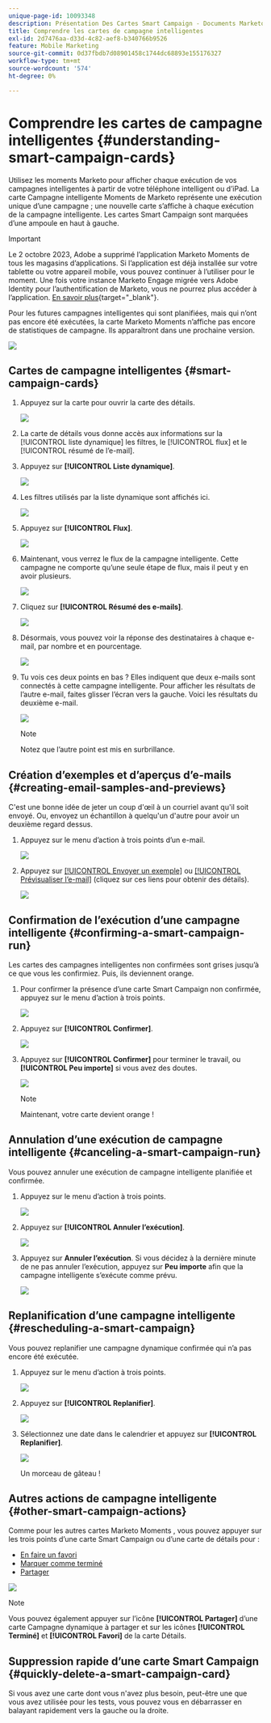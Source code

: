 ```yaml
---
unique-page-id: 10093348
description: Présentation Des Cartes Smart Campaign - Documents Marketo - Documentation Du Produit
title: Comprendre les cartes de campagne intelligentes
exl-id: 2d7476aa-d33d-4c82-aef8-b340766b9526
feature: Mobile Marketing
source-git-commit: 0d37fbdb7d08901458c1744dc68893e155176327
workflow-type: tm+mt
source-wordcount: '574'
ht-degree: 0%

---
```


# Comprendre les cartes de campagne intelligentes {#understanding-smart-campaign-cards}

Utilisez les moments Marketo pour afficher chaque exécution de vos campagnes intelligentes à partir de votre téléphone intelligent ou d’iPad. La carte Campagne intelligente Moments de Marketo représente une exécution unique d’une campagne ; une nouvelle carte s’affiche à chaque exécution de la campagne intelligente. Les cartes Smart Campaign sont marquées d’une ampoule en haut à gauche.

>[!IMPORTANT]
>
>Le 2 octobre 2023, Adobe a supprimé l’application Marketo Moments de tous les magasins d’applications. Si l’application est déjà installée sur votre tablette ou votre appareil mobile, vous pouvez continuer à l’utiliser pour le moment. Une fois votre instance Marketo Engage migrée vers Adobe Identity pour l’authentification de Marketo, vous ne pourrez plus accéder à l’application. [En savoir plus](https://nation.marketo.com/t5/product-discussions/marketo-events-app-and-marketo-moments-app-end-of-life/m-p/340712/highlight/true#M193869){target="_blank"}.

Pour les futures campagnes intelligentes qui sont planifiées, mais qui n’ont pas encore été exécutées, la carte Marketo Moments n’affiche pas encore de statistiques de campagne. Ils apparaîtront dans une prochaine version.

![](assets/image2015-9-23-10-3a1-3a5.png)

## Cartes de campagne intelligentes {#smart-campaign-cards}

1. Appuyez sur la carte pour ouvrir la carte des détails.

   ![](assets/image2015-9-21-11-3a7-3a52.png)

1. La carte de détails vous donne accès aux informations sur la [!UICONTROL liste dynamique] les filtres, le [!UICONTROL flux] et le [!UICONTROL résumé de l’e-mail].

1. Appuyez sur **[!UICONTROL Liste dynamique]**.

   ![](assets/image2015-9-21-13-3a31-3a49.png)

1. Les filtres utilisés par la liste dynamique sont affichés ici.

   ![](assets/image2015-9-21-13-3a35-3a29.png)

1. Appuyez sur **[!UICONTROL Flux]**.

   ![](assets/image2015-9-21-13-3a37-3a20.png)

1. Maintenant, vous verrez le flux de la campagne intelligente. Cette campagne ne comporte qu’une seule étape de flux, mais il peut y en avoir plusieurs.

   ![](assets/image2015-9-22-15-3a8-3a12.png)

1. Cliquez sur **[!UICONTROL Résumé des e-mails]**.

   ![](assets/image2015-9-21-13-3a51-3a7.png)

1. Désormais, vous pouvez voir la réponse des destinataires à chaque e-mail, par nombre et en pourcentage.

   ![](assets/image2015-9-21-13-3a59-3a29.png)

1. Tu vois ces deux points en bas ? Elles indiquent que deux e-mails sont connectés à cette campagne intelligente. Pour afficher les résultats de l’autre e-mail, faites glisser l’écran vers la gauche. Voici les résultats du deuxième e-mail.

   ![](assets/image2015-9-21-14-3a4-3a51.png)

   >[!NOTE]
   >
   >Notez que l’autre point est mis en surbrillance.

## Création d’exemples et d’aperçus d’e-mails {#creating-email-samples-and-previews}

C&#39;est une bonne idée de jeter un coup d&#39;œil à un courriel avant qu&#39;il soit envoyé. Ou, envoyez un échantillon à quelqu&#39;un d&#39;autre pour avoir un deuxième regard dessus.

1. Appuyez sur le menu d’action à trois points d’un e-mail.

   ![](assets/image2015-9-22-14-3a54-3a12.png)

1. Appuyez sur [[!UICONTROL Envoyer un exemple]](/help/marketo/product-docs/core-marketo-concepts/mobile-apps/marketo-moments/working-with-moments/sending-a-sample.md) ou [[!UICONTROL Prévisualiser l’e-mail]](/help/marketo/product-docs/core-marketo-concepts/mobile-apps/marketo-moments/working-with-moments/previewing-an-email.md) (cliquez sur ces liens pour obtenir des détails).

   ![](assets/image2015-9-22-14-3a52-3a11.png)

## Confirmation de l’exécution d’une campagne intelligente {#confirming-a-smart-campaign-run}

Les cartes des campagnes intelligentes non confirmées sont grises jusqu’à ce que vous les confirmiez. Puis, ils deviennent orange.

1. Pour confirmer la présence d’une carte Smart Campaign non confirmée, appuyez sur le menu d’action à trois points.

   ![](assets/image2015-9-23-10-3a43-3a23.png)

1. Appuyez sur **[!UICONTROL Confirmer]**.

   ![](assets/image2015-9-23-10-3a45-3a51.png)

1. Appuyez sur **[!UICONTROL Confirmer]** pour terminer le travail, ou **[!UICONTROL Peu importe]** si vous avez des doutes.

   ![](assets/image2015-9-23-10-3a47-3a28.png)

   >[!NOTE]
   >
   >Maintenant, votre carte devient orange !

## Annulation d’une exécution de campagne intelligente {#canceling-a-smart-campaign-run}

Vous pouvez annuler une exécution de campagne intelligente planifiée et confirmée.

1. Appuyez sur le menu d’action à trois points.

   ![](assets/image2015-9-22-14-3a34-3a14.png)

1. Appuyez sur **[!UICONTROL Annuler l’exécution]**.

   ![](assets/image2015-9-22-14-3a35-3a33.png)

1. Appuyez sur **Annuler l’exécution**. Si vous décidez à la dernière minute de ne pas annuler l’exécution, appuyez sur **Peu importe** afin que la campagne intelligente s’exécute comme prévu.

   ![](assets/image2015-9-22-14-3a41-3a26.png)

## Replanification d’une campagne intelligente {#rescheduling-a-smart-campaign}

Vous pouvez replanifier une campagne dynamique confirmée qui n’a pas encore été exécutée.

1. Appuyez sur le menu d’action à trois points.

   ![](assets/image2015-9-22-14-3a11-3a25.png)

1. Appuyez sur **[!UICONTROL Replanifier]**.

   ![](assets/image2015-9-22-14-3a13-3a25.png)

1. Sélectionnez une date dans le calendrier et appuyez sur **[!UICONTROL Replanifier]**.

   ![](assets/image2015-9-22-14-3a16-3a56.png)

   Un morceau de gâteau !

## Autres actions de campagne intelligente {#other-smart-campaign-actions}

Comme pour les autres cartes Marketo Moments , vous pouvez appuyer sur les trois points d’une carte Smart Campaign ou d’une carte de détails pour :

* [En faire un favori](/help/marketo/product-docs/core-marketo-concepts/mobile-apps/marketo-moments/working-with-moments/creating-a-favorite.md)
* [Marquer comme terminé](/help/marketo/product-docs/core-marketo-concepts/mobile-apps/marketo-moments/working-with-moments/marking-it-done.md)
* [Partager](/help/marketo/product-docs/core-marketo-concepts/mobile-apps/marketo-moments/working-with-moments/sharing-a-moment.md)

![](assets/image2015-9-21-14-3a38-3a19.png)

>[!NOTE]
>
>Vous pouvez également appuyer sur l’icône **[!UICONTROL Partager]** d’une carte Campagne dynamique à partager et sur les icônes **[!UICONTROL Terminé]** et **[!UICONTROL Favori]** de la carte Détails.

## Suppression rapide d’une carte Smart Campaign {#quickly-delete-a-smart-campaign-card}

Si vous avez une carte dont vous n&#39;avez plus besoin, peut-être une que vous avez utilisée pour les tests, vous pouvez vous en débarrasser en balayant rapidement vers la gauche ou la droite.

